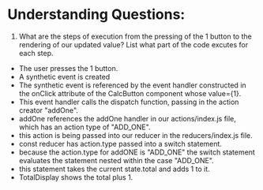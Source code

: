 # Understanding Questions:
1. What are the steps of execution from the pressing of the 1 button to the rendering of our updated value? List what part of the code excutes for each step.
* The user presses the 1 button.
* A synthetic event is created
* The synthetic event is referenced by the event handler constructed in the onClick attribute of the CalcButton component whose value={1}.
* This event handler calls the dispatch function, passing in the action creator "addOne".
* addOne references the addOne handler in our actions/index.js file, which has an action type of "ADD_ONE".
* this action is being passed into our reducer in the reducers/index.js file.
* const reducer has action.type passed into a switch statement.
* because the action.type for addONE is "ADD_ONE" the switch statement evaluates the statement nested within the case "ADD_ONE".
* this statement takes the current state.total and adds 1 to it.  
* TotalDisplay shows the total plus 1.
